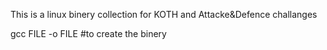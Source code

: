 This is a linux binery collection for KOTH and Attacke&Defence challanges

gcc FILE -o FILE #to create the binery
